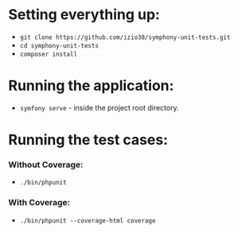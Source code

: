 # Setting everything up:
* `git clone https://github.com/izio38/symphony-unit-tests.git`
* `cd symphony-unit-tests`
* `composer install`

# Running the application:
* `symfony serve` - inside the project root directory.

# Running the test cases:
### Without Coverage:
* `./bin/phpunit`
### With Coverage:
* `./bin/phpunit --coverage-html coverage`